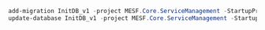 ﻿```powershell
add-migration InitDB_v1 -project MESF.Core.ServiceManagement -StartupProject SampleServiceManagement.AspNetCore
update-database InitDB_v1 -project MESF.Core.ServiceManagement -StartupProject SampleServiceManagement.AspNetCore
```
